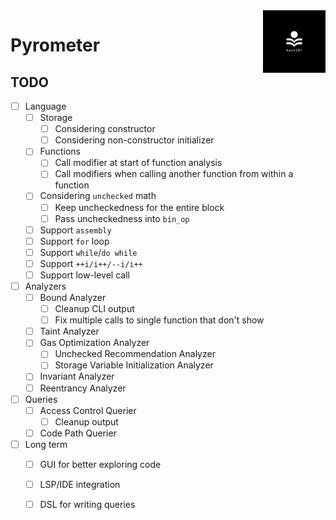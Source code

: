 <img align="right" width="100" height="100" src="NascentLogo.png">

# Pyrometer



## TODO
- [ ] Language
    - [ ] Storage
        - [ ] Considering constructor
        - [ ] Considering non-constructor initializer
    - [ ] Functions
        - [ ] Call modifier at start of function analysis
        - [ ] Call modifiers when calling another function from within a function
    - [ ] Considering `unchecked` math
        - [ ] Keep uncheckedness for the entire block
        - [ ] Pass uncheckedness into `bin_op`
    - [ ] Support `assembly`
    - [ ] Support `for` loop
    - [ ] Support `while`/`do while`
    - [ ] Support `++i/i++/--i/i++`
    - [ ] Support low-level call
- [ ] Analyzers
    - [ ] Bound Analyzer
        - [ ] Cleanup CLI output
        - [ ] Fix multiple calls to single function that don't show
    - [ ] Taint Analyzer
    - [ ] Gas Optimization Analyzer
        - [ ] Unchecked Recommendation Analyzer
        - [ ] Storage Variable Initialization Analyzer
    - [ ] Invariant Analyzer
    - [ ] Reentrancy Analyzer
- [ ] Queries
    - [ ] Access Control Querier
        - [ ] Cleanup output
    - [ ] Code Path Querier
- [ ] Long term
    - [ ] GUI for better exploring code
    - [ ] LSP/IDE integration
    - [ ] DSL for writing queries

